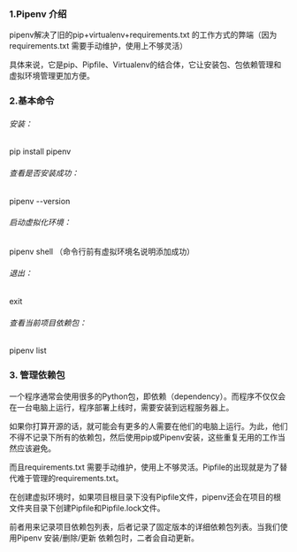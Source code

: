 ### 1.Pipenv 介绍
 pipenv解决了旧的pip+virtualenv+requirements.txt 的工作方式的弊端（因为requirements.txt 需要手动维护，使用上不够灵活）

 具体来说，它是pip、Pipfile、Virtualenv的结合体，它让安装包、包依赖管理和虚拟环境管理更加方便。
### 2.基本命令
 ###### 安装：
 pip install pipenv
 ###### 查看是否安装成功：
 pipenv --version
 ###### 启动虚拟化环境：
 pipenv shell （命令行前有虚拟环境名说明添加成功）
 ###### 退出：
 exit
 ###### 查看当前项目依赖包：
 pipenv list
### 3. 管理依赖包
一个程序通常会使用很多的Python包，即依赖（dependency）。而程序不仅仅会在一台电脑上运行，程序部署上线时，需要安装到远程服务器上。

如果你打算开源的话，就可能会有更多的人需要在他们的电脑上运行。为此，他们不得不记录下所有的依赖包，然后使用pip或Pipenv安装，这些重复无用的工作当然应该避免。

而且requirements.txt 需要手动维护，使用上不够灵活。Pipfile的出现就是为了替代难于管理的requirements.txt。

在创建虚拟环境时，如果项目根目录下没有Pipfile文件，pipenv还会在项目的根文件夹目录下创建Pipfile和Pipfile.lock文件。

前者用来记录项目依赖包列表，后者记录了固定版本的详细依赖包列表。当我们使用Pipenv 安装/删除/更新 依赖包时，二者会自动更新。


 
